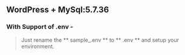 ## WordPress + MySql:5.7.36 

### With Support of .env - 

> Just rename the ** sample_.env ** to ** .env ** and setup your environment. 